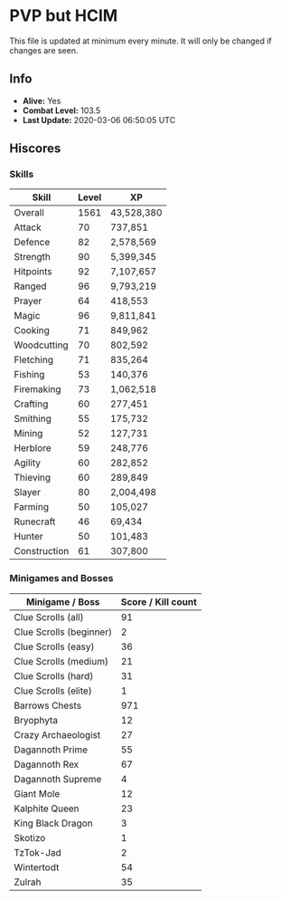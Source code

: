 # PVP but HCIM

This file is updated at minimum every minute. It will only be changed if changes are seen.

## Info

 - **Alive:** Yes
 - **Combat Level:** 103.5
 - **Last Update:** 2020-03-06 06:50:05 UTC

## Hiscores

### Skills

| Skill | Level | XP |
|--|--|--|
| Overall | 1561 | 43,528,380 |
| Attack | 70 | 737,851 |
| Defence | 82 | 2,578,569 |
| Strength | 90 | 5,399,345 |
| Hitpoints | 92 | 7,107,657 |
| Ranged | 96 | 9,793,219 |
| Prayer | 64 | 418,553 |
| Magic | 96 | 9,811,841 |
| Cooking | 71 | 849,962 |
| Woodcutting | 70 | 802,592 |
| Fletching | 71 | 835,264 |
| Fishing | 53 | 140,376 |
| Firemaking | 73 | 1,062,518 |
| Crafting | 60 | 277,451 |
| Smithing | 55 | 175,732 |
| Mining | 52 | 127,731 |
| Herblore | 59 | 248,776 |
| Agility | 60 | 282,852 |
| Thieving | 60 | 289,849 |
| Slayer | 80 | 2,004,498 |
| Farming | 50 | 105,027 |
| Runecraft | 46 | 69,434 |
| Hunter | 50 | 101,483 |
| Construction | 61 | 307,800 |

### Minigames and Bosses

| Minigame / Boss | Score / Kill count |
|--|--|
| Clue Scrolls (all) | 91 |
| Clue Scrolls (beginner) | 2 |
| Clue Scrolls (easy) | 36 |
| Clue Scrolls (medium) | 21 |
| Clue Scrolls (hard) | 31 |
| Clue Scrolls (elite) | 1 |
| Barrows Chests | 971 |
| Bryophyta | 12 |
| Crazy Archaeologist | 27 |
| Dagannoth Prime | 55 |
| Dagannoth Rex | 67 |
| Dagannoth Supreme | 4 |
| Giant Mole | 12 |
| Kalphite Queen | 23 |
| King Black Dragon | 3 |
| Skotizo | 1 |
| TzTok-Jad | 2 |
| Wintertodt | 54 |
| Zulrah | 35 |
